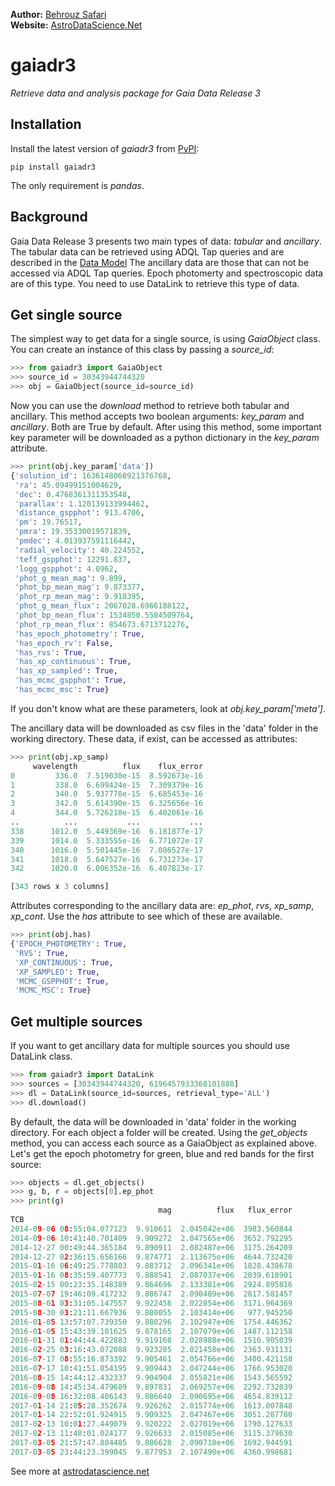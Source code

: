 **Author:** [Behrouz Safari](https://behrouzz.github.io/)<br/>
**Website:** [AstroDataScience.Net](http://astrodatascience.net/)<br/>

# gaiadr3
*Retrieve data and analysis package for Gaia Data Release 3*


## Installation

Install the latest version of *gaiadr3* from [PyPI](https://pypi.org/project/gaiadr3/):

    pip install gaiadr3

The only requirement is *pandas*.


## Background

Gaia Data Release 3 presents two main types of data: *tabular* and *ancillary*.
The tabular data can be retrieved using ADQL Tap queries and are described in the [Data Model](https://gea.esac.esa.int/archive/documentation/GDR3/Gaia_archive/chap_datamodel/)
The ancillary data are those that can not be accessed via ADQL Tap queries. Epoch photomerty and spectroscopic data are of this type.
You need to use DataLink to retrieve this type of data. 


## Get single source

The simplest way to get data for a single source, is using *GaiaObject* class. You can create an instance of this class by passing a *source_id*:

```python
>>> from gaiadr3 import GaiaObject
>>> source_id = 30343944744320
>>> obj = GaiaObject(source_id=source_id)
```

Now you can use the *download* method to retrieve both tabular and ancillary. This method accepts two boolean arguments: *key_param* and *ancillary*.
Both are True by default. After using this method, some important key parameter will be downloaded as a python dictionary in the *key_param* attribute.

```python
>>> print(obj.key_param['data'])
{'solution_id': 1636148068921376768,
 'ra': 45.09499151004629,
 'dec': 0.4768361311353548,
 'parallax': 1.120139133994462,
 'distance_gspphot': 913.4706,
 'pm': 19.76517,
 'pmra': 19.35330019571839,
 'pmdec': 4.013937591116442,
 'radial_velocity': 40.224552,
 'teff_gspphot': 12291.837,
 'logg_gspphot': 4.0962,
 'phot_g_mean_mag': 9.899,
 'phot_bp_mean_mag': 9.873377,
 'phot_rp_mean_mag': 9.918395,
 'phot_g_mean_flux': 2067028.6966188122,
 'phot_bp_mean_flux': 1534850.5584509764,
 'phot_rp_mean_flux': 854673.6713712276,
 'has_epoch_photometry': True,
 'has_epoch_rv': False,
 'has_rvs': True,
 'has_xp_continuous': True,
 'has_xp_sampled': True,
 'has_mcmc_gspphot': True,
 'has_mcmc_msc': True}
```

If you don't know what are these parameters, look at *obj.key_param['meta']*. <br/>

The ancillary data will be downloaded as csv files in the 'data' folder in the working directory. These data, if exist, can be accessed as attributes:<br/>

```python
>>> print(obj.xp_samp)
     wavelength          flux    flux_error
0         336.0  7.519030e-15  8.592673e-16
1         338.0  6.699424e-15  7.309379e-16
2         340.0  5.937778e-15  6.685453e-16
3         342.0  5.614390e-15  6.325656e-16
4         344.0  5.726218e-15  6.402061e-16
..          ...           ...           ...
338      1012.0  5.449369e-16  6.181877e-17
339      1014.0  5.333555e-16  6.771072e-17
340      1016.0  5.501445e-16  7.086527e-17
341      1018.0  5.647527e-16  6.731273e-17
342      1020.0  6.096352e-16  6.407823e-17

[343 rows x 3 columns]
```

Attributes corresponding to the ancillary data are: *ep_phot*, *rvs*, *xp_samp*, *xp_cont*. Use the *has* attribute to see which of these are available.

```python
>>> print(obj.has)
{'EPOCH_PHOTOMETRY': True,
 'RVS': True,
 'XP_CONTINUOUS': True,
 'XP_SAMPLED': True,
 'MCMC_GSPPHOT': True,
 'MCMC_MSC': True}
```

## Get multiple sources

If you want to get ancillary data for multiple sources you should use DataLink class. 

```python
>>> from gaiadr3 import DataLink
>>> sources = [30343944744320, 6196457933368101888]
>>> dl = DataLink(source_id=sources, retrieval_type='ALL')
>>> dl.download()
```

By default, the data will be downloaded in 'data' folder in the working directory. For each object a folder will be created.
Using the *get_objects* method, you can access each source as a GaiaObject as explained above.
Let's get the epoch photometry for green, blue and red bands for the first source:

```python
>>> objects = dl.get_objects()
>>> g, b, r = objects[0].ep_phot
>>> print(g)
                                 mag          flux   flux_error
TCB                                                            
2014-09-06 08:55:04.077123  9.910611  2.045042e+06  3983.560844
2014-09-06 10:41:40.701409  9.909272  2.047565e+06  3652.792295
2014-12-27 00:49:44.365184  9.890911  2.082487e+06  3175.264209
2014-12-27 02:36:15.656166  9.874771  2.113675e+06  4644.732420
2015-01-16 06:49:25.778803  9.883712  2.096341e+06  1828.438678
2015-01-16 08:35:59.407773  9.888541  2.087037e+06  2039.618901
2015-02-15 00:23:35.148389  9.864696  2.133381e+06  2924.895816
2015-07-07 19:46:09.417232  9.886747  2.090489e+06  2817.581457
2015-08-01 03:31:05.147557  9.922456  2.022854e+06  3171.964369
2015-08-30 03:21:11.667936  9.880055  2.103414e+06   977.945250
2016-01-05 13:57:07.739350  9.880296  2.102947e+06  1754.446362
2016-01-05 15:43:39.101625  9.878165  2.107079e+06  1487.112158
2016-01-31 01:44:44.422883  9.919168  2.028988e+06  1516.905039
2016-02-25 03:16:43.072088  9.923205  2.021458e+06  2363.931131
2016-07-17 08:55:16.873392  9.905461  2.054766e+06  3400.421158
2016-07-17 10:41:51.854195  9.909443  2.047244e+06  1766.953020
2016-08-15 14:44:12.432337  9.904904  2.055821e+06  1543.565592
2016-09-08 14:45:34.479689  9.897831  2.069257e+06  2292.732039
2016-09-08 16:32:08.406143  9.886640  2.090695e+06  4654.839112
2017-01-14 21:05:28.352674  9.926262  2.015774e+06  1613.007848
2017-01-14 22:52:01.924915  9.909325  2.047467e+06  3051.287780
2017-02-13 10:01:27.449079  9.920222  2.027019e+06  1790.127633
2017-02-13 11:48:01.024177  9.926633  2.015085e+06  3115.379630
2017-03-05 21:57:47.804485  9.886628  2.090718e+06  1692.944591
2017-03-05 23:44:23.399045  9.877953  2.107490e+06  4360.998681
```

See more at [astrodatascience.net](https://astrodatascience.net/)

